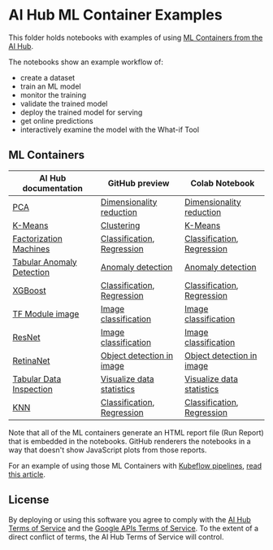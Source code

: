 # AI Hub ML Container Examples

This folder holds notebooks with examples of using [ML Containers from the AI Hub](https://aihub.cloud.google.com/u/0/s?category=ml-container).

The notebooks show an example workflow of:
- create a dataset
- train an ML model
- monitor the training
- validate the trained model
- deploy the trained model for serving
- get online predictions
- interactively examine the model with the What-if Tool

## ML Containers

| AI Hub documentation | GitHub preview | Colab Notebook |
| --- | --- | --- |
| [PCA](https://aihub.cloud.google.com/u/0/p/products%2Fcd31a10b-85db-4c78-830c-a3794dd606ce) | [Dimensionality reduction](pca/pca.ipynb) | [Dimensionality reduction](https://colab.research.google.com/github/GoogleCloudPlatform/ai-platform-samples/blob/main/notebooks/samples/aihub/pca/pca.ipynb)
| [K-Means](https://aihub.cloud.google.com/u/0/p/products%2F0e0d2ed0-5563-4639-b348-53a83ac4ff4e) | [Clustering](kmeans/kmeans.ipynb) | [K-Means](https://colab.research.google.com/github/GoogleCloudPlatform/ai-platform-samples/blob/main/notebooks/samples/aihub/kmeans/kmeans.ipynb) |
| [Factorization Machines](https://aihub.cloud.google.com/u/0/p/products%2F2fdb9ade-17cc-4872-8d30-ca38aab5f071) | [Classification](factorization_machines_classification/factorization_machines_classification.ipynb), [Regression](factorization_machines_regression/factorization_machines_regression.ipynb) | [Classification](https://colab.research.google.com/github/GoogleCloudPlatform/ai-platform-samples/blob/main/notebooks/samples/aihub/factorization_machines_classification/factorization_machines_classification.ipynb), [Regression](https://colab.research.google.com/github/GoogleCloudPlatform/ai-platform-samples/blob/main/notebooks/samples/aihub/factorization_machines_regression/factorization_machines_regression.ipynb) |
| [Tabular Anomaly Detection](https://aihub.cloud.google.com/u/0/p/products%2F6427563a-f2a8-4f9e-a104-a4dbc95d4e3e) | [Anomaly detection](tabular_anomaly_detection/tabular_anomaly_detection.ipynb) | [Anomaly detection](https://colab.research.google.com/github/GoogleCloudPlatform/ai-platform-samples/blob/main/notebooks/samples/aihub/tabular_anomaly_detection/tabular_anomaly_detection.ipynb) |
| [XGBoost](https://aihub.cloud.google.com/u/0/p/products%2F0ccd8a63-71a7-4e48-a68b-685692a62e92) | [Classification](xgboost_classification/xgboost_classification.ipynb), [Regression](xgboost_regression/xgboost_regression.ipynb) | [Classification](https://colab.research.google.com/github/GoogleCloudPlatform/ai-platform-samples/blob/main/notebooks/samples/aihub/xgboost_classification/xgboost_classification.ipynb), [Regression](https://colab.research.google.com/github/GoogleCloudPlatform/ai-platform-samples/blob/main/notebooks/samples/aihub/xgboost_regression/xgboost_regression.ipynb) |
| [TF Module image](https://aihub.cloud.google.com/u/0/p/products%2F404b6288-7a92-42d2-869d-862df6cba931) | [Image classification](tf_module_image/tf_module_image.ipynb) | [Image classification](https://colab.research.google.com/github/GoogleCloudPlatform/ai-platform-samples/blob/main/notebooks/samples/aihub/tf_module_image/tf_module_image.ipynb) |
| [ResNet](https://aihub.cloud.google.com/u/0/p/products%2F4b08be38-7a6c-41b8-9d13-bfaa11cf199f) | [Image classification](resnet/resnet.ipynb) | [Image classification](https://colab.research.google.com/github/GoogleCloudPlatform/ai-platform-samples/blob/main/notebooks/samples/aihub/retinanet/retinanet.ipynb) |
| [RetinaNet](https://aihub.cloud.google.com/u/0/p/products%2F5ab1b26d-9d4a-44c7-8dbc-365d4d5233f3) | [Object detection in image](retinanet/retinanet.ipynb) | [Object detection in image](https://colab.research.google.com/github/post2web/aihub-ml-container-examples/blob/master/notebooks/retinanet.ipynb) |
| [Tabular Data Inspection](https://aihub.cloud.google.com/u/0/p/products%2F19b6a156-3ede-47de-9aa4-ace6b351849b) |  [Visualize data statistics](tabular_data_inspection/tabular_data_inspection.ipynb) | [Visualize data statistics](https://colab.research.google.com/github/GoogleCloudPlatform/ai-platform-samples/blob/main/notebooks/samples/aihub/tabular_data_inspection/tabular_data_inspection.ipynb) |
| [KNN](https://aihub.cloud.google.com/u/0/p/products%2F9d576c4f-e774-4626-b19e-ff5f9dd2d7e6) | [Classification](knn_classification/knn_classification.ipynb), [Regression](knn_regression/knn_regression.ipynb) | [Classification](https://colab.research.google.com/github/GoogleCloudPlatform/ai-platform-samples/blob/main/notebooks/samples/aihub/knn_classification/knn_classification.ipynb), [Regression](https://colab.research.google.com/github/GoogleCloudPlatform/ai-platform-samples/blob/main/notebooks/samples/aihub/knn_regression/knn_regression.ipynb) |


Note that all of the ML containers generate an HTML report file (Run Report) that is embedded in the notebooks. GitHub renderers the notebooks in a way that doesn't show JavaScript plots from those reports.

For an example of using those ML Containers with [Kubeflow pipelines](https://www.kubeflow.org/docs/pipelines/overview/pipelines-overview/), [read this article](https://www.linkedin.com/pulse/pipelines-production-ml-systems-ivelin-angelov).

## License

By deploying or using this software you agree to comply with the [AI Hub Terms of Service]( https://aihub.cloud.google.com/u/0/aihub-tos) and the [Google APIs Terms of Service](https://developers.google.com/terms/). To the extent of a direct conflict of terms, the AI Hub Terms of Service will control.